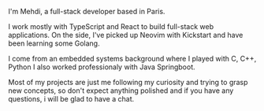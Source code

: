 I'm Mehdi, a full-stack developer based in Paris.

I work mostly with TypeScript and React to build full-stack web applications. On the side, I've picked up Neovim with Kickstart and have been learning some Golang.

I come from an embedded systems background where I played with C, C++, Python I also worked professionaly with Java Springboot. 

Most of my projects are just me following my curiosity and trying to grasp new concepts, so don't expect anything polished and if you have any questions, i will be glad to have a chat.
